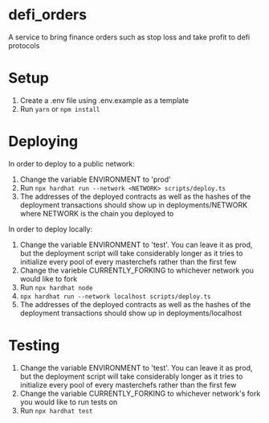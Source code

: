 # defi_orders

A service to bring finance orders such as stop loss and take profit to defi protocols

# Setup

1) Create a .env file using .env.example as a template
2) Run `yarn` or `npm install`

# Deploying

In order to deploy to a public network:

1) Change the variable ENVIRONMENT to 'prod'
2) Run `npx hardhat run --network <NETWORK> scripts/deploy.ts`
3) The addresses of the deployed contracts as well as the hashes of the deployment transactions should show up in deployments/NETWORK where NETWORK is the chain you deployed to

In order to deploy locally:

1) Change the variable ENVIRONMENT to 'test'. You can leave it as prod, but the deployment script will take considerably longer as it tries to initialize every pool of every masterchefs rather than the first few
2) Change the varieble CURRENTLY_FORKING to whichever network you would like to fork
3) Run `npx hardhat node`
4) `npx hardhat run --network localhost scripts/deploy.ts`
5) The addresses of the deployed contracts as well as the hashes of the deployment transactions should show up in deployments/localhost

# Testing

1) Change the variable ENVIRONMENT to 'test'. You can leave it as prod, but the deployment script will take considerably longer as it tries to initialize every pool of every masterchefs rather than the first few
2) Change the variable CURRENTLY_FORKING to whichever network's fork you would like to run tests on
3) Run `npx hardhat test`
